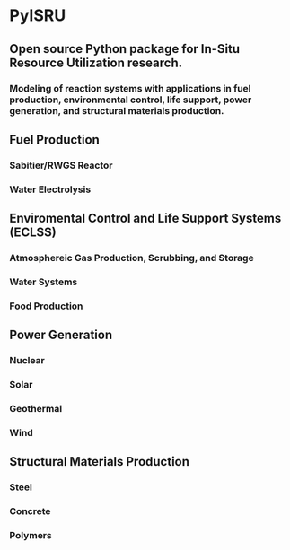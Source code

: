 # PyISRU

## Open source Python package for In-Situ Resource Utilization research.

### Modeling of reaction systems with applications in fuel production, environmental control, life support, power generation, and structural materials production. 

## Fuel Production
### Sabitier/RWGS Reactor
### Water Electrolysis

## Enviromental Control and Life Support Systems (ECLSS)
### Atmosphereic Gas Production, Scrubbing, and Storage
### Water Systems
### Food Production

## Power Generation
### Nuclear
### Solar
### Geothermal
### Wind

## Structural Materials Production
### Steel
### Concrete
### Polymers
